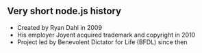 ## Very short node.js history

* Created by Ryan Dahl in 2009
* His employer Joyent acquired trademark and copyright in 2010
* Project led by Benevolent Dictator for Life (BFDL) since then
